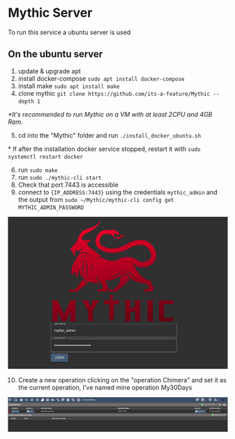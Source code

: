 # Mythic Server

To run this service a ubuntu server is used

## On the ubuntu server

1. update & upgrade apt
2. install docker-compose `sudo apt install docker-compose`
3. install make `sudo apt install make`
4. clone mythic `git clone https://github.com/its-a-feature/Mythic --depth 1`

_\*It's recommended to run Mythic on a VM with at least 2CPU and 4GB Ram._

5. cd into the "Mythic" folder and run `./install_docker_ubuntu.sh`

\* If after the installation docker service stopped, restart it with `sudo systemctl restart docker`

6. run `sudo make`
7. run `sudo ./mythic-cli start`
8. Check that port 7443 is accessible
9. connect to `{IP_ADDRESS:7443}` using the credentials `mythic_admin` and the output from `sudo ~/Mythic/mythic-cli config get MYTHIC_ADMIN_PASSWORD`

![mythicLogin](/images/mythicLogin.png)

10. Create a new operation clicking on the "operation Chimera" and set it as the current operation, I've named mine operation My30Days

![newOperation](/images/newOperation.png)
